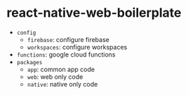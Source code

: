 # react-native-web-boilerplate

- `config`
  - `firebase`: configure firebase
  - `workspaces`: configure workspaces
- `functions`: google cloud functions
- `packages`
  - `app`: common app code
  - `web`: web only code
  - `native`: native only code
